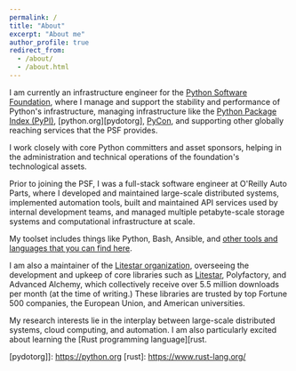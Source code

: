 ```yaml
---
permalink: /
title: "About"
excerpt: "About me"
author_profile: true
redirect_from: 
  - /about/
  - /about.html
---
```


I am currently an infrastructure engineer for the [Python Software Foundation][psf], where 
I manage and support the stability and performance of Python's infrastructure, managing infrastructure like the 
[Python Package Index (PyPI)][pypi], [python.org][pydotorg], [PyCon][pycon], and supporting other globally reaching 
services that the PSF provides. 

I work closely with core Python committers and asset sponsors, helping in the administration and technical operations 
of the foundation's technological assets.

Prior to joining the PSF, I was a full-stack software engineer at O'Reilly Auto Parts, where I developed and maintained 
large-scale distributed systems, implemented automation tools, built and maintained API services used by internal 
development teams, and managed multiple petabyte-scale storage systems and computational infrastructure at scale.

My toolset includes things like Python, Bash, Ansible, and 
[other tools and languages that you can find here][linkedin].

I am also a maintainer of the [Litestar organization][litestar-org], overseeing the development and upkeep of core 
libraries such as [Litestar][litestar], Polyfactory, and Advanced Alchemy, which collectively receive over 5.5 million 
downloads per month (at the time of writing.) These libraries are trusted by top Fortune 500 companies, 
the European Union, and American universities.

My research interests lie in the interplay between large-scale distributed systems, cloud computing, and automation. 
I am also particularly excited about learning the [Rust programming language][rust.

[litestar]: https://litestar.dev
[litestar-org]: https://github/com/litestar-org
[linkedin]: https://www.linkedin.com/in/jacobcoffee
[psf]: https://www.python.org/psf
[pypi]: https://pypi.org
[pycon]: https://pycon.org
[pydotorg]]: https://python.org
[rust]: https://www.rust-lang.org/
